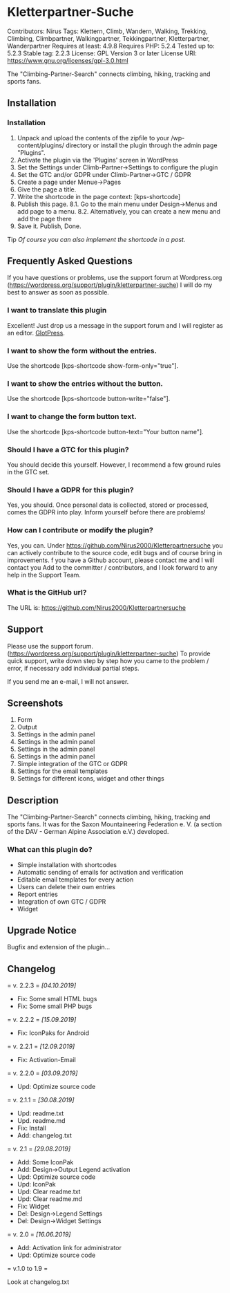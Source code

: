 # Kletterpartner-Suche
Contributors: Nirus
Tags: Klettern, Climb, Wandern, Walking, Trekking, Climbing, Climbpartner, Walkingpartner, Tekkingpartner, Kletterpartner, Wanderpartner
Requires at least: 4.9.8
Requires PHP: 5.2.4
Tested up to: 5.2.3
Stable tag: 2.2.3
License: GPL Version 3 or later
License URI: https://www.gnu.org/licenses/gpl-3.0.html

The "Climbing-Partner-Search" connects climbing, hiking, tracking and sports fans.

## Installation

### Installation
1. Unpack and upload the contents of the zipfile to your /wp-content/plugins/ directory or install the plugin through the admin page "Plugins".
2. Activate the plugin via the 'Plugins' screen in WordPress
3. Set the Settings under  Climb-Partner->Settings to configure the plugin
3. Set the GTC and/or GDPR under Climb-Partner->GTC / GDPR
4. Create a page under Menue->Pages
5. Give the page a title.
6. Write the shortcode in the page context: [kps-shortcode]
7. Publish this page.
8.1. Go to the main menu under Design->Menus and add page to a menu.
8.2. Alternatively, you can create a new menu and add the page there
8. Save it. Publish, Done.

 Tip
*Of course you can also implement the shortcode in a post.*


## Frequently Asked Questions

If you have questions or problems, use the support forum at Wordpress.org
(https://wordpress.org/support/plugin/kletterpartner-suche)
I will do my best to answer as soon as possible.

### I want to translate this plugin

Excellent! Just drop us a message in the support forum and I will
register as an editor.
[GlotPress](https://translate.wordpress.org/projects/wp-plugins/kletterpartner-suche).

### I want to show the form without the entries.

Use the shortcode [kps-shortcode show-form-only="true"].

### I want to show the entries without the button.

Use the shortcode [kps-shortcode button-write="false"].

### I want to change the form button text.

Use the shortcode [kps-shortcode button-text="Your button name"].

### Should I have a GTC for this plugin?

You should decide this yourself.
However, I recommend a few ground rules in the GTC
set.

### Should I have a GDPR for this plugin?

Yes, you should.
Once personal data is collected, stored or processed,
comes the GDPR into play. Inform yourself before there are problems!

### How can I contribute or modify the plugin?

Yes, you can. Under https://github.com/Nirus2000/Kletterpartnersuche
you can actively contribute to the source code, edit bugs and of course
bring in improvements.
f you have a Github account, please contact me and I will contact you
Add to the committer / contributors, and I look forward to any help in the
Support Team.

### What is the GitHub url?

The URL is:
https://github.com/Nirus2000/Kletterpartnersuche

## Support

Please use the support forum. (https://wordpress.org/support/plugin/kletterpartner-suche)
To provide quick support, write down step by step how you came to the problem / error, if necessary add
individual partial steps.

If you send me an e-mail, I will not answer.

## Screenshots

1. Form
2. Output
3. Settings in the admin panel
4. Settings in the admin panel
5. Settings in the admin panel
6. Settings in the admin panel
7. Simple integration of the GTC or GDPR
8. Settings for the email templates
9. Settings for different icons, widget and other things

## Description

The "Climbing-Partner-Search" connects climbing, hiking, tracking and sports fans. It was for the Saxon Mountaineering Federation e. V.
(a section of the DAV - German Alpine Association e.V.) developed.

### What can this plugin do?

* Simple installation with shortcodes
* Automatic sending of emails for activation and verification
* Editable email templates for every action
* Users can delete their own entries
* Report entries
* Integration of own GTC / GDPR
* Widget

## Upgrade Notice

Bugfix and extension of the plugin...

## Changelog

= v. 2.2.3 =
*[04.10.2019]*
* Fix: Some small HTML bugs
* Fix: Some small PHP bugs

= v. 2.2.2 =
*[15.09.2019]*
* Fix: IconPaks for Android

= v. 2.2.1 =
*[12.09.2019]*
* Fix: Activation-Email

= v. 2.2.0 =
*[03.09.2019]*
* Upd: Optimize source code

= v. 2.1.1 =
*[30.08.2019]*
* Upd: readme.txt
* Upd. readme.md
* Fix: Install
* Add: changelog.txt

= v. 2.1 =
*[29.08.2019]*
* Add: Some IconPak
* Add: Design->Output Legend activation
* Upd: Optimize source code
* Upd: IconPak
* Upd: Clear readme.txt
* Upd: Clear readme.md
* Fix: Widget
* Del: Design->Legend Settings
* Del: Design->Widget Settings

= v. 2.0 =
*[16.06.2019]*
* Add: Activation link for administrator
* Upd: Optimize source code

= v.1.0 to 1.9 =

Look at changelog.txt